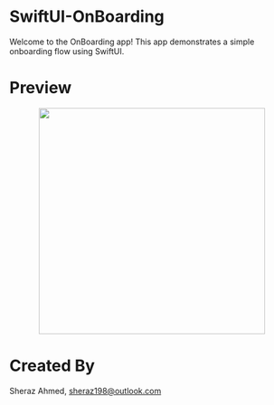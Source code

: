 # SwiftUI-OnBoarding

Welcome to the OnBoarding app! This app demonstrates a simple onboarding flow using SwiftUI.


# Preview
<div style="display: flex; justify-content: space-around; align-items: flex-start;">
  <img src="https://raw.githubusercontent.com/sheraz198/SwiftUI-OnBoarding/Screen/Demo.gif" width="400" />
</div>



# Created By
Sheraz Ahmed, sheraz198@outlook.com
